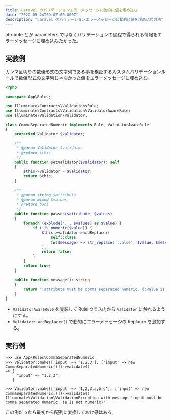 ```yaml
---
title: Laravel のバリデーションエラーメッセージに動的に値を埋め込む
date: "2022-05-24T09:07:00.000Z"
description: "Laravel のバリデーションエラーメッセージに動的に値を埋め込む方法"
---
```


attribute とか parameters ではなくバリデーションの過程で得られる情報をエラーメッセージに埋め込みたかった。

## 実装例
カンマ区切りの数値形式の文字列である事を検証するカスタムバリデーションルールで数値形式の文字列じゃなかった値をエラーメッセージに埋め込む。

```php
<?php

namespace App\Rules;

use Illuminate\Contracts\Validation\Rule;
use Illuminate\Contracts\Validation\ValidatorAwareRule;
use Illuminate\Validation\Validator;

class CommaSeparatedNumeric implements Rule, ValidatorAwareRule
{
    protected Validator $validator;

    /**
     * @param Validator $validator
     * @return $this
     */
    public function setValidator($validator): self
    {
        $this->validator = $validator;
        return $this;
    }

    /**
     * @param string $attribute
     * @param mixed $values
     * @return bool
     */
    public function passes($attribute, $values)
    {
        foreach (explode(',', $values) as $value) {
            if (!is_numeric($value)) {
                $this->validator->addReplacer(
                    self::class,
                    fn($message) => str_replace(':value', $value, $message)
                );
                return false;
            }
        }
        return true;
    }

    public function message(): string
    {
        return ':attribute must be comma separated numeric. (:value is not numeric)';
    }
}
```

- `ValidatorAwareRule` を実装して Rule クラス内から `Validator` に触れるようにする。
- `Validator::addReplacer()` で動的にエラーメッセージの Replacer を追加する。

## 実行例
```
>>> use App\Rules\CommaSeparatedNumeric
>>> Validator::make(['input' => '1,2,3'], ['input' => new CommaSeparatedNumeric()])->validate()
=> [
     "input" => "1,2,3",
   ]

>>> Validator::make(['input' => '1,2,3,a,b,c'], ['input' => new CommaSeparatedNumeric()])->validate()
Illuminate\Validation\ValidationException with message 'input must be comma separated numeric. (a is not numeric)'
```

この例だったら最初から配列に変換しておけ感はある。
